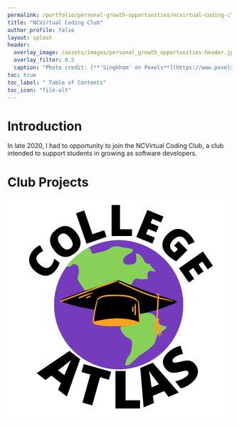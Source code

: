 ```yaml
---
permalink: /portfolio/personal-growth-opportunities/ncvirtual-coding-club/
title: "NCVirtual Coding Club"
author_profile: false
layout: splash
header:
  overlay_image: /assets/images/personal_growth_opportunities-header.jpg 
  overlay_filter: 0.5
  caption: "Photo credit: [**'Singkham' on Pexels**](https://www.pexels.com/photo/clear-light-bulb-planter-on-gray-rock-1108572/)"
toc: true
toc_label: " Table of Contents"
toc_icon: "file-alt"
---
```


# Introduction
In late 2020, I had to opportunity to join the NCVirtual Coding Club, a club intended to support students in growing as software developers.

# Club Projects
<a href="/portfolio/outstanding-projects/college-atlas/"><img src="/assets/images/NCVirtual Coding Club/College Atlas/College_Atlas_Logo.png"></a>